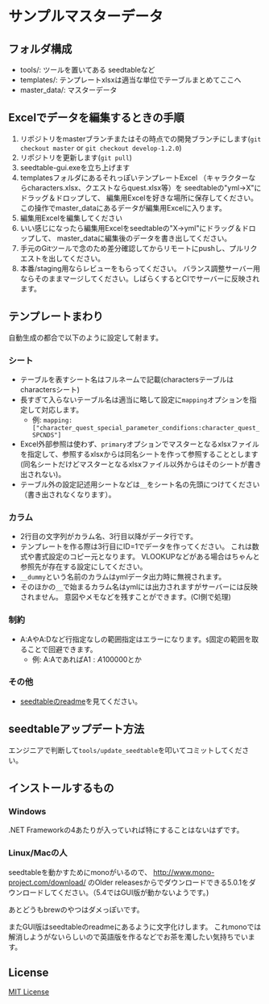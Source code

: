 # サンプルマスターデータ

## フォルダ構成

- tools/: ツールを置いてある seedtableなど
- templates/: テンプレートxlsxは適当な単位でテーブルまとめてここへ
- master_data/: マスターデータ

## Excelでデータを編集するときの手順

1. リポジトリをmasterブランチまたはその時点での開発ブランチにします(`git checkout master` or `git checkout develop-1.2.0`)
2. リポジトリを更新します(`git pull`)
3. seedtable-gui.exeを立ち上げます
4. templatesフォルダにあるそれっぽいテンプレートExcel
   （キャラクターならcharacters.xlsx、クエストならquest.xlsx等）を
   seedtableの"yml→X"にドラッグ＆ドロップして、
   編集用Excelを好きな場所に保存してください。
   この操作でmaster_dataにあるデータが編集用Excelに入ります。
5. 編集用Excelを編集してください
6. いい感じになったら編集用Excelをseedtableの"X→yml"にドラッグ＆ドロップして、
   master_dataに編集後のデータを書き出してください。
7. 手元のGitツールで念のため差分確認してからリモートにpushし、プルリクエストを出してください。
8. 本番/staging用ならレビューをもらってください。
   バランス調整サーバー用ならそのままマージしてください。しばらくするとCIでサーバーに反映されます。

## テンプレートまわり

自動生成の都合で以下のように設定して射ます。

### シート

- テーブルを表すシート名はフルネームで記載(charactersテーブルはcharactersシート)
- 長すぎて入らないテーブル名は適当に略して設定に`mapping`オプションを指定して対応します。
    - 例: `mapping: ["character_quest_special_parameter_condifions:character_quest_SPCNDS"]`
- Excel外部参照は使わず、`primary`オプションでマスターとなるxlsxファイルを指定して、参照するxlsxからは同名シートを作って参照することとします(同名シートだけどマスターとなるxlsxファイル以外からはそのシートが書き出されない)。
- テーブル外の設定記述用シートなどは`__`をシート名の先頭につけてください（書き出されなくなります）。

### カラム

- 2行目の文字列がカラム名、3行目以降がデータ行です。
- テンプレートを作る際は3行目にID=1でデータを作ってください。
  これは数式や書式設定のコピー元となります。
  VLOOKUPなどがある場合はちゃんと参照先が存在する設定にしてください。
- `__dummy`という名前のカラムはymlデータ出力時に無視されます。
- そのほかの`__`で始まるカラム名はymlには出力されますがサーバーには反映されません。
  意図やメモなどを残すことができます。(CI側で処理)

### 制約

- A:AやA:Dなど行指定なしの範囲指定はエラーになります。`$`固定の範囲を取ることで回避できます。
    - 例: A:AであればA$1:A$100000とか

### その他

- [seedtableのreadme](https://github.com/seed-ui/seedtable)を見てください。

## seedtableアップデート方法

エンジニアで判断して`tools/update_seedtable`を叩いてコミットしてください。

## インストールするもの

### Windows

.NET Frameworkの4あたりが入っていれば特にすることはないはずです。

### Linux/Macの人

seedtableを動かすためにmonoがいるので、 http://www.mono-project.com/download/ のOlder releasesからでダウンロードできる5.0.1をダウンロードしてください。（5.4ではGUI版が動かないようです。)

あとどうもbrewのやつはダメっぽいです。

またGUI版はseedtableのreadmeにあるように文字化けします。
これmonoでは解消しようがないらしいので英語版を作るなどでお茶を濁したい気持ちでいます。

## License

[MIT License](https://narazaka.net/license/MIT?2017)
